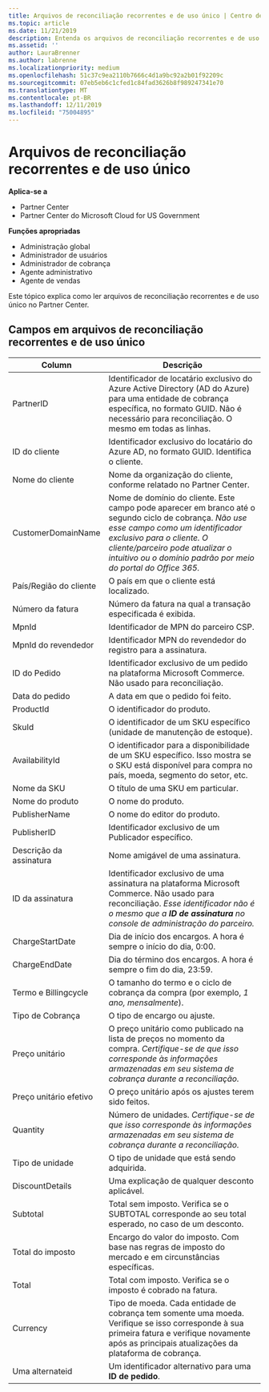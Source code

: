 ```yaml
---
title: Arquivos de reconciliação recorrentes e de uso único | Centro de parceiros
ms.topic: article
ms.date: 11/21/2019
description: Entenda os arquivos de reconciliação recorrentes e de uso único no Partner Center.
ms.assetid: ''
author: LauraBrenner
ms.author: labrenne
ms.localizationpriority: medium
ms.openlocfilehash: 51c37c9ea2110b7666c4d1a9bc92a2b01f92209c
ms.sourcegitcommit: 07eb5eb6c1cfed1c84fad3626b8f989247341e70
ms.translationtype: MT
ms.contentlocale: pt-BR
ms.lasthandoff: 12/11/2019
ms.locfileid: "75004895"
---
```

# <a name="one-time-and-recurring-reconciliation-files"></a>Arquivos de reconciliação recorrentes e de uso único

**Aplica-se a**

- Partner Center
- Partner Center do Microsoft Cloud for US Government

**Funções apropriadas**
-   Administração global
-   Administrador de usuários
-   Administrador de cobrança
-   Agente administrativo
-   Agente de vendas

Este tópico explica como ler arquivos de reconciliação recorrentes e de uso único no Partner Center.

## <a name="fields-in-one-time-and-recurring-reconciliation-files"></a>Campos em arquivos de reconciliação recorrentes e de uso único

| Column | Descrição |
| ------ | ----------- |
| PartnerID | Identificador de locatário exclusivo do Azure Active Directory (AD do Azure) para uma entidade de cobrança específica, no formato GUID. Não é necessário para reconciliação. O mesmo em todas as linhas. |
| ID do cliente | Identificador exclusivo do locatário do Azure AD, no formato GUID. Identifica o cliente. |
| Nome do cliente | Nome da organização do cliente, conforme relatado no Partner Center. |
| CustomerDomainName | Nome de domínio do cliente. Este campo pode aparecer em branco até o segundo ciclo de cobrança. *Não use esse campo como um identificador exclusivo para o cliente. O cliente/parceiro pode atualizar o intuitivo ou o domínio padrão por meio do portal do Office 365.* |
| País/Região do cliente | O país em que o cliente está localizado. |
| Número da fatura | Número da fatura na qual a transação especificada é exibida. |
| MpnId | Identificador de MPN do parceiro CSP. |
| MpnId do revendedor | Identificador MPN do revendedor do registro para a assinatura. |
| ID do Pedido | Identificador exclusivo de um pedido na plataforma Microsoft Commerce. Não usado para reconciliação. |
| Data do pedido | A data em que o pedido foi feito. |
| ProductId | O identificador do produto. |
| SkuId | O identificador de um SKU específico (unidade de manutenção de estoque). |
| AvailabilityId | O identificador para a disponibilidade de um SKU específico. Isso mostra se o SKU está disponível para compra no país, moeda, segmento do setor, etc. |
| Nome da SKU | O título de uma SKU em particular. |
| Nome do produto | O nome do produto. |
| PublisherName | O nome do editor do produto.
| PublisherID | Identificador exclusivo de um Publicador específico. |
| Descrição da assinatura | Nome amigável de uma assinatura. |
| ID da assinatura | Identificador exclusivo de uma assinatura na plataforma Microsoft Commerce. Não usado para reconciliação. *Esse identificador não é o mesmo que a **ID de assinatura** no console de administração do parceiro.* |
| ChargeStartDate | Dia de início dos encargos. A hora é sempre o início do dia, 0:00. |
| ChargeEndDate | Dia do término dos encargos. A hora é sempre o fim do dia, 23:59. |
| Termo e Billingcycle | O tamanho do termo e o ciclo de cobrança da compra (por exemplo, *1 ano, mensalmente*). |
| Tipo de Cobrança | O tipo de encargo ou ajuste. |
| Preço unitário | O preço unitário como publicado na lista de preços no momento da compra. *Certifique-se de que isso corresponde às informações armazenadas em seu sistema de cobrança durante a reconciliação.* |
| Preço unitário efetivo | O preço unitário após os ajustes terem sido feitos. |
| Quantity | Número de unidades. *Certifique-se de que isso corresponde às informações armazenadas em seu sistema de cobrança durante a reconciliação.* |
| Tipo de unidade | O tipo de unidade que está sendo adquirida. |
| DiscountDetails | Uma explicação de qualquer desconto aplicável. |
| Subtotal | Total sem imposto. Verifica se o SUBTOTAL corresponde ao seu total esperado, no caso de um desconto. |
| Total do imposto | Encargo do valor do imposto. Com base nas regras de imposto do mercado e em circunstâncias específicas. |
| Total | Total com imposto. Verifica se o imposto é cobrado na fatura. |
| Currency | Tipo de moeda. Cada entidade de cobrança tem somente uma moeda. Verifique se isso corresponde à sua primeira fatura e verifique novamente após as principais atualizações da plataforma de cobrança. |
| Uma alternateid | Um identificador alternativo para uma **ID de pedido**. |

